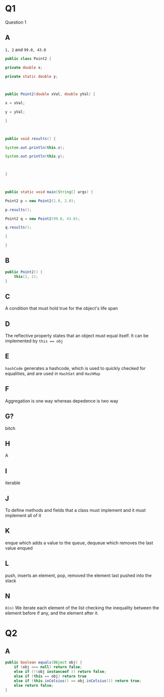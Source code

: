 
# Q1
Question 1
## A
`1, 2`
and
`99.0, 43.0`

```java
public class Point2 {

private double x;

private static double y;

  

public Point2(double xVal, double yVal) {

x = xVal;

y = yVal;

}

  

public void results() {

System.out.println(this.x);

System.out.println(this.y);

  

}

  

public static void main(String[] args) {

Point2 p = new Point2(1.0, 2.0);

p.results();

Point2 q = new Point2(99.0, 43.0);

q.results();

}

}
```
## B
```java
public Point2() {
	this(1, 1);
}
```
## C
A condition that must hold true for the object's life span
## D
The reflective property states that an object must equal itself. It can be implemented by `this == obj`
## E
`hashCode` generates a hashcode, which is used to quickly checked for equalities, and are used in `HashSet` and `HashMap`
## F
Aggregation is one way whereas depedence is two way
## G?
bitch
## H
A
## I
iterable
## J
To define methods and fields that a class must implement and it must implement all of it
## K
enque which adds a value to the queue, dequeue which removes the last value enqued 

## L
push, inserts an element, pop, removed the element last pushed into the stack
## N
`O(n)`
We iterate each element of the list checking the inequality between the element before if any, and the element after it. 

# Q2

## A
```java
public boolean equals(Object obj) {
	if (obj === null) return false;
	else if (!(obj instanceof )) return false;
	else if (this == obj) return true
	else if (this.inCelsius() == obj.inCelsius()) return true;
	else return false;
}
```